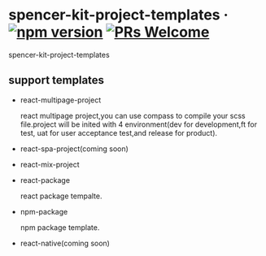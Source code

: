 # spencer-kit-project-templates &middot; [![npm version](https://badge.fury.io/js/spencer-kit-project-templates.svg)](https://badge.fury.io/js/spencer-kit-project-templates) [![PRs Welcome](https://img.shields.io/badge/PRs-welcome-brightgreen.svg?style=flat-square)](http://makeapullrequest.com)


spencer-kit-project-templates

## support templates

* react-multipage-project

    react multipage project,you can use compass to compile your scss file.project will be inited with 4 environment(dev for development,ft for test, uat for user acceptance test,and release for product).
* react-spa-project(coming soon)
* react-mix-project
    
* react-package

    react package tempalte.
* npm-package
    
    npm package template.
* react-native(coming soon)
